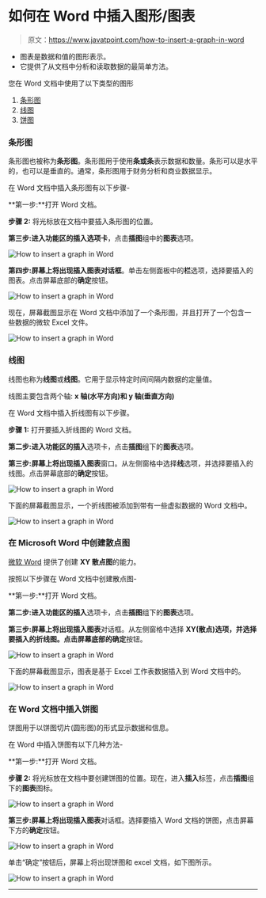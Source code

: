 # 如何在 Word 中插入图形/图表

> 原文：<https://www.javatpoint.com/how-to-insert-a-graph-in-word>

*   图表是数据和值的图形表示。
*   它提供了从文档中分析和读取数据的最简单方法。

您在 Word 文档中使用了以下类型的图形

1.  [条形图](#Bar)
2.  [线图](#Line)
3.  [饼图](#Pie)

### 条形图

条形图也被称为**条形图**。条形图用于使用**条或条**表示数据和数量。条形可以是水平的，也可以是垂直的。通常，条形图用于财务分析和商业数据显示。

在 Word 文档中插入条形图有以下步骤-

**第一步:**打开 Word 文档。

**步骤 2:** 将光标放在文档中要插入条形图的位置。

**第三步:**进入功能区的**插入选项卡**，点击**插图**组中的**图表**选项。

![How to insert a graph in Word](img/de7cf69434e8eac42bf87f720a8c3d36.png)

**第四步:**屏幕上将出现**插入图表对话框**。单击左侧面板中的**栏**选项，选择要插入的图表。点击屏幕底部的**确定**按钮。

![How to insert a graph in Word](img/7c625b46b404517bb8208b6e0e8c8239.png)

现在，屏幕截图显示在 Word 文档中添加了一个条形图，并且打开了一个包含一些数据的微软 Excel 文件。

![How to insert a graph in Word](img/acea006f7887a4204c9ddb6c25f807c0.png)

### 线图

线图也称为**线图**或**线图**。它用于显示特定时间间隔内数据的定量值。

线图主要包含两个轴: **x 轴(水平方向)和 y 轴(垂直方向)**

在 Word 文档中插入折线图有以下步骤。

**步骤 1:** 打开要插入折线图的 Word 文档。

**第二步:**进入功能区的**插入**选项卡，点击**插图**组下的**图表**选项。

**第三步:**屏幕上将出现**插入图表**窗口。从左侧窗格中选择**线**选项，并选择要插入的线图。点击屏幕底部的**确定**按钮。

![How to insert a graph in Word](img/27b9a92b317970e75b1d5f00cd8d284a.png)

下面的屏幕截图显示，一个折线图被添加到带有一些虚拟数据的 Word 文档中。

![How to insert a graph in Word](img/218c5fcd0a55ca2001e02d5d91ccea63.png)

### 在 Microsoft Word 中创建散点图

[微软 Word](https://www.javatpoint.com/ms-word-tutorial) 提供了创建 **XY 散点图**的能力。

按照以下步骤在 Word 文档中创建散点图-

**第一步:**打开 Word 文档。

**第二步:**进入功能区的**插入**选项卡，点击**插图**组下的**图表**选项。

**第三步:**屏幕上将出现**插入图表**对话框。从左侧窗格中选择 **XY(散点)**选项，并选择要插入的折线图。点击屏幕底部的**确定**按钮。

![How to insert a graph in Word](img/e908126ea42742a9d8411b041f6c57bf.png)

下面的屏幕截图显示，图表是基于 Excel 工作表数据插入到 Word 文档中的。

![How to insert a graph in Word](img/697526795ae93702304f0aa83c9b11a8.png)

### 在 Word 文档中插入饼图

饼图用于以饼图切片(圆形图)的形式显示数据和信息。

在 Word 中插入饼图有以下几种方法-

**第一步:**打开 Word 文档。

**步骤 2:** 将光标放在文档中要创建饼图的位置。现在，进入**插入**标签，点击**插图**组下的**图表**图标。

![How to insert a graph in Word](img/e26a67c53f38836500660aad22bfa2dd.png)

**第三步:**屏幕上将出现**插入图表**对话框。选择要插入 Word 文档的饼图，点击屏幕下方的**确定**按钮。

![How to insert a graph in Word](img/3d3fe466bd99cc0cdf9e7ca457400504.png)

单击“确定”按钮后，屏幕上将出现饼图和 excel 文档，如下图所示。

![How to insert a graph in Word](img/14b6b1fdc3691ba5dd33177d39b6ffa0.png)

* * *